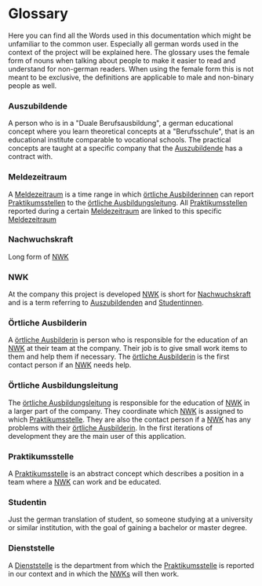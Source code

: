 # Glossary

Here you can find all the Words used in this documentation which might be
unfamiliar to the common user.
Especially all german words used in the context of the project will be explained here.
The glossary uses the female form of nouns when talking about people to make it easier to
read and understand for non-german readers.
When using the female form this is not meant to be exclusive, the definitions
are applicable to male and non-binary people as well.

### Auszubildende

A person who is in a "Duale Berufsausbildung", a german educational concept where you learn theoretical
concepts at a "Berufsschule", that is an educational institute comparable to vocational schools.
The practical concepts are taught at a specific company that the [Auszubildende](./glossary.md#auszubildende)
has a contract with.

### Meldezeitraum

A [Meldezeitraum](./glossary.md#meldezeitraum) is a time range in which [örtliche Ausbilderinnen](./glossary.md#ortliche-ausbilderin) can
report [Praktikumsstellen](./glossary.md#praktikumsstelle) to the [örtliche Ausbildungsleitung](./glossary.md#ortliche-ausbildungsleitung).
All [Praktikumsstellen](./glossary.md#praktikumsstelle) reported during a certain [Meldezeitraum](./glossary.md#meldezeitraum) are linked
to this specific [Meldezeitraum](./glossary.md#meldezeitraum)

### Nachwuchskraft
Long form of [NWK](./glossary.md#nwk)

### NWK
At the company this project is developed [NWK](./glossary.md#nwk) is short for [Nachwuchskraft](./glossary.md#nachwuchskraft) 
and is a term referring to [Auszubildenden](./glossary.md#auszubildende) and [Studentinnen](./glossary.md#studentin).

### Örtliche Ausbilderin

A [örtliche Ausbilderin](./glossary.md#ortliche-ausbilderin) is person who is responsible for the education
of an [NWK](./glossary.md#nwk) at their team at the company. Their job is to give small work items to them and help them if necessary.
The [örtliche Ausbilderin](./glossary.md#ortliche-ausbilderin) is the first contact person if an [NWK](./glossary.md#nwk) needs help.

### Örtliche Ausbildungsleitung

The [örtliche Ausbildungsleitung](./glossary.md#ortliche-ausbildungsleitung) is responsible for the education of
[NWK](./glossary.md#nwk) in a larger part of the company. 
They coordinate which [NWK](./glossary.md#nwk) is assigned to which [Praktikumsstelle](./glossary.md#praktikumsstelle).
They are also the contact person if a [NWK](./glossary.md#nwk) has any problems with their [örtliche Ausbilderin](./glossary.md#ortliche-ausbilderin).
In the first iterations of development they are the main user of this application.

### Praktikumsstelle

A [Praktikumsstelle](./glossary.md#praktikumsstelle) is an abstract concept which describes a position in a team
where a [NWK](./glossary.md#nwk) can work and be educated.

### Studentin
Just the german translation of student, so someone studying at a university or similar institution,
with the goal of gaining a bachelor or master degree.

### Dienststelle

A [Dienststelle](#dienststelle) is the department from which the [Praktikumsstelle](#praktikumsstelle) is reported 
in our context and in which the [NWKs](#nachwuchskraft) will then work.